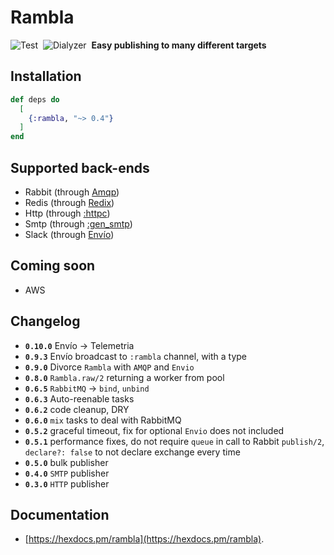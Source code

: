 # Rambla

![Test](https://github.com/am-kantox/rambla/workflows/Test/badge.svg)  ![Dialyzer](https://github.com/am-kantox/rambla/workflows/Dialyzer/badge.svg)  **Easy publishing to many different targets**

## Installation

```elixir
def deps do
  [
    {:rambla, "~> 0.4"}
  ]
end
```

## Supported back-ends

- Rabbit (through [Amqp](https://hexdocs.pm/amqp/))
- Redis (through [Redix](https://hexdocs.pm/redix))
- Http (through [:httpc](http://erlang.org/doc/man/httpc.html))
- Smtp (through [:gen_smtp](https://hexdocs.pm/gen_smtp))
- Slack (through [Envío](https://hexdocs.pm/envio))

## Coming soon

- AWS

## Changelog

-  **`0.10.0`** Envío → Telemetria
-  **`0.9.3`** Envío broadcast to `:rambla` channel, with a type
-  **`0.9.0`** Divorce `Rambla` with `AMQP` and `Envio`
-  **`0.8.0`** `Rambla.raw/2` returning a worker from pool
-  **`0.6.5`** `RabbitMQ` → `bind`, `unbind`
-  **`0.6.3`** Auto-reenable tasks
-  **`0.6.2`** code cleanup, DRY
-  **`0.6.0`** `mix` tasks to deal with RabbitMQ
-  **`0.5.2`** graceful timeout, fix for optional `Envio` does not included
-  **`0.5.1`** performance fixes, do not require `queue` in call to Rabbit `publish/2`, `declare?: false` to not declare exchange every time
-  **`0.5.0`** bulk publisher
-  **`0.4.0`** `SMTP` publisher
-  **`0.3.0`** `HTTP` publisher

## Documentation

- [https://hexdocs.pm/rambla](https://hexdocs.pm/rambla).
